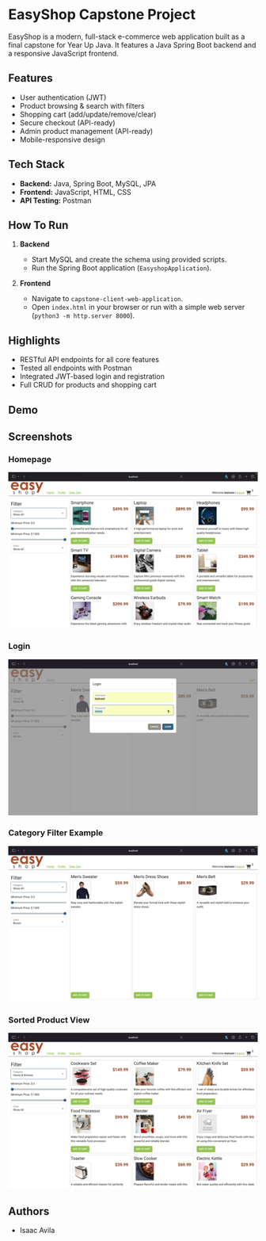 # EasyShop Capstone Project

EasyShop is a modern, full-stack e-commerce web application built as a final capstone for Year Up Java. It features a Java Spring Boot backend and a responsive JavaScript frontend.

## Features

- User authentication (JWT)
- Product browsing & search with filters
- Shopping cart (add/update/remove/clear)
- Secure checkout (API-ready)
- Admin product management (API-ready)
- Mobile-responsive design

## Tech Stack

- **Backend:** Java, Spring Boot, MySQL, JPA
- **Frontend:** JavaScript, HTML, CSS
- **API Testing:** Postman

## How To Run

1. **Backend**
    - Start MySQL and create the schema using provided scripts.
    - Run the Spring Boot application (`EasyshopApplication`).

2. **Frontend**
    - Navigate to `capstone-client-web-application`.
    - Open `index.html` in your browser or run with a simple web server (`python3 -m http.server 8000`).

## Highlights

- RESTful API endpoints for all core features
- Tested all endpoints with Postman
- Integrated JWT-based login and registration
- Full CRUD for products and shopping cart

## Demo
## Screenshots

### Homepage
![Homepage](homepage.png)

### Login
![Login](login.png)

### Category Filter Example
![Category Filter](color.png)

### Sorted Product View
![Sorted Product View](sorted.png)

## Authors

- Isaac Avila
